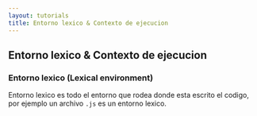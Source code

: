 ```yaml
---
layout: tutorials
title: Entorno lexico & Contexto de ejecucion
---
```

<h2 class="tutorials-content__sub-title">Entorno lexico & Contexto de ejecucion</h2>

<h3 class="tutorials-content__sub-title">Entorno lexico (Lexical environment)</h3>

<p class="tutorials-content__text">Entorno lexico es todo el entorno que rodea donde esta escrito el codigo, por ejemplo un archivo <code class="tutorials__code">.js</code> es un entorno lexico.</p>

